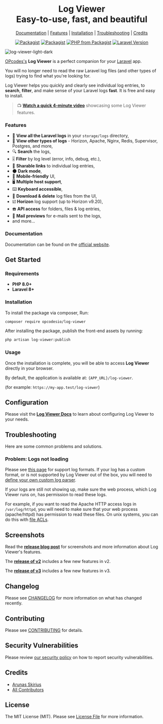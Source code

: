 <div align="center">
    <p>
        <h1>Log Viewer<br/>Easy-to-use, fast, and beautiful</h1>
    </p>
</div>

<p align="center">
    <a href="https://log-viewer.opcodes.io/">Documentation</a> |
    <a href="#features">Features</a> |
    <a href="#installation">Installation</a> |
    <a href="#troubleshooting">Troubleshooting</a> |
    <a href="#credits">Credits</a>
</p>

<p align="center">
<a href="https://packagist.org/packages/opcodesio/log-viewer"><img src="https://img.shields.io/packagist/v/opcodesio/log-viewer.svg?style=flat-square" alt="Packagist"></a>
<a href="https://packagist.org/packages/opcodesio/log-viewer"><img src="https://img.shields.io/packagist/dm/opcodesio/log-viewer.svg?style=flat-square" alt="Packagist"></a>
<a href="https://packagist.org/packages/opcodesio/log-viewer"><img src="https://img.shields.io/packagist/php-v/opcodesio/log-viewer.svg?style=flat-square" alt="PHP from Packagist"></a>
<a href="https://packagist.org/packages/opcodesio/log-viewer"><img src="https://img.shields.io/badge/Laravel-8.x,%209.x,%2010.x,%2011.x,%2012.x-brightgreen.svg?style=flat-square" alt="Laravel Version"></a>
</p>

![log-viewer-light-dark](https://user-images.githubusercontent.com/8697942/186705175-d51db6ef-1615-4f94-aa1e-3ecbcb29ea24.png)


[OPcodes's](https://www.opcodes.io/) **Log Viewer** is a perfect companion for your [Laravel](https://laravel.com/) app.

You will no longer need to read the raw Laravel log files (and other types of logs) trying to find what you're looking for.

Log Viewer helps you quickly and clearly see individual log entries, to **search**, **filter**, and make sense of your Laravel logs **fast**. It is free and easy to install.

> 📺 **[Watch a quick 4-minute video](https://www.youtube.com/watch?v=q7SnF2vubRE)** showcasing some Log Viewer features.

### Features

- 📂 **View all the Laravel logs** in your `storage/logs` directory,
- 📂 **View other types of logs** - Horizon, Apache, Nginx, Redis, Supervisor, Postgres, and more,
- 🔍 **Search** the logs,
- 🎚 **Filter** by log level (error, info, debug, etc.),
- 🔗 **Sharable links** to individual log entries,
- 🌑 **Dark mode**,
- 📱 **Mobile-friendly** UI,
- 🖥️ **Multiple host support**,
- ⌨️ **Keyboard accessible**,
- 💾 **Download & delete** log files from the UI,
- ☑️ **Horizon** log support (up to Horizon v9.20),
- ☎️ **API access** for folders, files & log entries,
- 💌 **Mail previews** for e-mails sent to the logs,
- and more...

### Documentation

Documentation can be found on the [official website](https://log-viewer.opcodes.io/).

## Get Started

### Requirements

- **PHP 8.0+**
- **Laravel 8+**

### Installation

To install the package via composer, Run:

```bash
composer require opcodesio/log-viewer
```

After installing the package, publish the front-end assets by running:

```bash
php artisan log-viewer:publish
```

### Usage

Once the installation is complete, you will be able to access **Log Viewer** directly in your browser.

By default, the application is available at: `{APP_URL}/log-viewer`.

(for example: `https://my-app.test/log-viewer`)

## Configuration

Please visit the **[Log Viewer Docs](https://log-viewer.opcodes.io/docs)** to learn about configuring Log Viewer to your needs.

## Troubleshooting

Here are some common problems and solutions.

### Problem: Logs not loading

Please see [this page](https://log-viewer.opcodes.io/docs/3.x/log-types/default) for support log formats. If your log has a custom format, or is not supported by Log Viewer out of the box, you will need to [define your own custom log parser](https://log-viewer.opcodes.io/docs/3.x/log-types/custom).

If your logs are still not showing up, make sure the web process, which Log Viewer runs on, has permission to read these logs.

For example, if you want to read the Apache HTTP access logs in `/var/log/httpd`, you will need to make sure that your web process (apache/httpd) has permission to read these files. On unix systems, you can do this with [file ACLs](https://www.thegeekdiary.com/unix-linux-access-control-lists-acls-basics/#:~:text=Every%20file%20on%20any%20UNIX,their%20permission%20to%20the%20file).

## Screenshots

Read the **[release blog post](https://arunas.dev/log-viewer-for-laravel/)** for screenshots and more information about Log Viewer's features.

The **[release of v2](https://arunas.dev/log-viewer-v2/)** includes a few new features in v2.

The **[release of v3](https://arunas.dev/log-viewer-v3/)** includes a few new features in v3.

## Changelog

Please see [CHANGELOG](CHANGELOG.md) for more information on what has changed recently.

## Contributing

Please see [CONTRIBUTING](CONTRIBUTING.md) for details.

## Security Vulnerabilities

Please review [our security policy](../../security/policy) on how to report security vulnerabilities.

## Credits

- [Arunas Skirius](https://github.com/arukompas)
- [All Contributors](../../contributors)

## License

The MIT License (MIT). Please see [License File](LICENSE.md) for more information.
